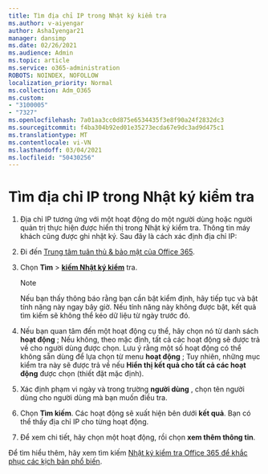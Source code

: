 ```yaml
---
title: Tìm địa chỉ IP trong Nhật ký kiểm tra
ms.author: v-aiyengar
author: AshaIyengar21
manager: dansimp
ms.date: 02/26/2021
ms.audience: Admin
ms.topic: article
ms.service: o365-administration
ROBOTS: NOINDEX, NOFOLLOW
localization_priority: Normal
ms.collection: Adm_O365
ms.custom:
- "3100005"
- "7327"
ms.openlocfilehash: 7a01aa3cc0d875e6534435f3e8f90a24f2832dc3
ms.sourcegitcommit: f4ba304b92ed01e35273ecda67e9dc3ad9d475c1
ms.translationtype: MT
ms.contentlocale: vi-VN
ms.lasthandoff: 03/04/2021
ms.locfileid: "50430256"
---
```

# <a name="find-the-ip-address-in-audit-log"></a>Tìm địa chỉ IP trong Nhật ký kiểm tra

1. Địa chỉ IP tương ứng với một hoạt động do một người dùng hoặc người quản trị thực hiện được hiển thị trong Nhật ký kiểm tra. Thông tin máy khách cũng được ghi nhật ký. Sau đây là cách xác định địa chỉ IP:

1. Đi đến [Trung tâm tuân thủ & bảo mật của Office 365](https://go.microsoft.com/fwlink/p/?linkid=2077143).
1. Chọn **Tìm**  >  **[kiếm Nhật ký kiểm](https://go.microsoft.com/fwlink/?linkid=2103759)** tra.
    > [!NOTE]
    > Nếu bạn thấy thông báo rằng bạn cần bật kiểm định, hãy tiếp tục và bật tính năng này ngay bây giờ. Nếu tính năng này không được bật, kết quả tìm kiếm sẽ không thể kéo dữ liệu từ ngày trước đó.
1. Nếu bạn quan tâm đến một hoạt động cụ thể, hãy chọn nó từ danh sách **hoạt động** ; Nếu không, theo mặc định, tất cả các hoạt động sẽ được trả về cho người dùng được chọn. Lưu ý rằng một số hoạt động có thể không sẵn dùng để lựa chọn từ menu **hoạt động** ; Tuy nhiên, những mục kiểm tra này sẽ được trả về nếu **Hiển thị kết quả cho tất cả các hoạt động** được chọn (thiết đặt mặc định).
1. Xác định phạm vi ngày và trong trường **người dùng** , chọn tên người dùng cho người dùng mà bạn muốn điều tra.
1. Chọn **Tìm kiếm**. Các hoạt động sẽ xuất hiện bên dưới **kết quả**. Bạn có thể thấy địa chỉ IP cho từng hoạt động.
1. Để xem chi tiết, hãy chọn một hoạt động, rồi chọn **xem thêm thông tin**.

Để tìm hiểu thêm, hãy xem tìm kiếm [Nhật ký kiểm tra Office 365 để khắc phục các kịch bản phổ biến](https://go.microsoft.com/fwlink/?linkid=2103944).